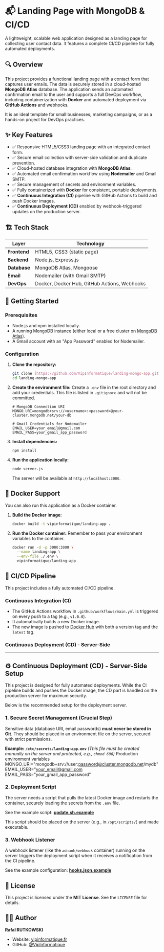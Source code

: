 # 📬 Landing Page with MongoDB & CI/CD

A lightweight, scalable web application designed as a landing page for collecting user contact data. It features a complete CI/CD pipeline for fully automated deployments.

## 🔍 Overview

This project provides a functional landing page with a contact form that captures user emails. The data is securely stored in a cloud-hosted **MongoDB Atlas** database. The application sends an automated confirmation email to the user and supports a full DevOps workflow, including containerization with **Docker** and automated deployment via **GitHub Actions** and webhooks.

It is an ideal template for small businesses, marketing campaigns, or as a hands-on project for DevOps practices.

## ✨ Key Features

- ✅ Responsive HTML5/CSS3 landing page with an integrated contact form.
- ✅ Secure email collection with server-side validation and duplicate prevention.
- ✅ Cloud-hosted database integration with **MongoDB Atlas**.
- ✅ Automated email confirmation workflow using **Nodemailer** and Gmail SMTP.
- ✅ Secure management of secrets and environment variables.
- ✅ Fully containerized with **Docker** for consistent, portable deployments.
- ✅ **Continuous Integration (CI)** pipeline with GitHub Actions to build and push Docker images.
- ✅ **Continuous Deployment (CD)** enabled by webhook-triggered updates on the production server.

## 🏗️ Tech Stack

| Layer | Technology |
|---|---|
| **Frontend** | HTML5, CSS3 (static page) |
| **Backend** | Node.js, Express.js |
| **Database** | MongoDB Atlas, Mongoose |
| **Email** | Nodemailer (with Gmail SMTP) |
| **DevOps** | Docker, Docker Hub, GitHub Actions, Webhooks |

## 🚀 Getting Started

### Prerequisites

- Node.js and npm installed locally.
- A running MongoDB instance (either local or a free cluster on [MongoDB Atlas](https://www.mongodb.com/cloud/atlas/register)).
- A Gmail account with an "App Password" enabled for Nodemailer.

### Configuration

1.  **Clone the repository:**
    ```bash
    git clone [https://github.com/VipInformatique/landing-mongo-app.git](https://github.com/VipInformatique/landing-mongo-app.git)
    cd landing-mongo-app
    ```

2.  **Create the environment file:**
    Create a `.env` file in the root directory and add your credentials. This file is listed in `.gitignore` and will not be committed.
    ```env
    # MongoDB Connection URI
    MONGO_URI=mongodb+srv://<username>:<password>@your-cluster.mongodb.net/your-db
    
    # Gmail Credentials for Nodemailer
    EMAIL_USER=your_email@gmail.com
    EMAIL_PASS=your_gmail_app_password
    ```

3.  **Install dependencies:**
    ```bash
    npm install
    ```

4.  **Run the application locally:**
    ```bash
    node server.js
    ```
    The server will be available at `http://localhost:3000`.

## 🐳 Docker Support

You can also run this application as a Docker container.

1.  **Build the Docker image:**
    ```bash
    docker build -t vipinformatique/landing-app .
    ```

2.  **Run the Docker container:**
    Remember to pass your environment variables to the container.
    ```bash
    docker run -d -p 3000:3000 \
      --name landing-app \
      --env-file ./.env \
      vipinformatique/landing-app
    ```

## 🔁 CI/CD Pipeline

This project includes a fully automated CI/CD pipeline.

### Continuous Integration (CI)

-   The GitHub Actions workflow in `.github/workflows/main.yml` is triggered on every push to a tag (e.g., `v1.0.0`).
-   It automatically builds a new Docker image.
-   The new image is pushed to [Docker Hub](https://hub.docker.com/r/vipinformatique/landing-app) with both a version tag and the `latest` tag.

### Continuous Deployment (CD) - Server-Side

---

## ⚙️ Continuous Deployment (CD) - Server-Side Setup

This project is designed for fully automated deployments. While the CI pipeline builds and pushes the Docker image, the CD part is handled on the production server for maximum security.

Below is the recommended setup for the deployment server.

### 1. Secure Secret Management (Crucial Step)

Sensitive data (database URI, email passwords) **must never be stored in Git**. They should be placed in an environment file on the server, secured with strict permissions.

**Example: `/etc/secrets/landing-app.env`** *(This file must be created manually on the server and protected, e.g., `chmod 600`)*
Production environment variables
MONGO_URI="mongodb+srv://user:password@cluster.mongodb.net/mydb"
EMAIL_USER="your_email@gmail.com
EMAIL_PASS="your_gmail_app_password"


### 2. Deployment Script

The server needs a script that pulls the latest Docker image and restarts the container, securely loading the secrets from the `.env` file.

See the example script: **[update.sh.example](update.sh.example)**

This script should be placed on the server (e.g., in `/opt/scripts/`) and made executable.

### 3. Webhook Listener

A webhook listener (like the `adnanh/webhook` container) running on the server triggers the deployment script when it receives a notification from the CI pipeline.

See the example configuration: **[hooks.json.example](hooks.json.example)**
## 📜 License

This project is licensed under the **MIT License**. See the `LICENSE` file for details.

## 👨‍💻 Author

**Rafal RUTKOWSKI**
- Website: [vipinformatique.fr](https://vipinformatique.fr)
- GitHub: [@VipInformatique](https://github.com/VipInformatique)

